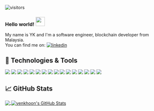 ![visitors](https://visitor-badge.glitch.me/badge?page_id=page.id)

### Hello world! <img src="https://raw.githubusercontent.com/MartinHeinz/MartinHeinz/master/wave.gif" width="30px">  

My name is YK and I'm a software engineer, blockchain developer from Malaysia.  
You can find me on: [![linkedin](https://raw.githubusercontent.com/MartinHeinz/MartinHeinz/master/linkedin-3-16.png)][1]  

[1]:https://www.linkedin.com/in/yenkhoon/.

## 🔧 Technologies & Tools
![](https://img.shields.io/badge/OS-Linux-informational?style=flat&logo=linux&logoColor=white&color=ff7b29)
![](https://img.shields.io/badge/OS-Mac-informational?style=flat&logo=apple&logoColor=white&color=ff7b29)
![](https://img.shields.io/badge/Editor-VS_CODE-informational?style=flat&logo=visual-studio-code&logoColor=white&color=ff7b29)
![](https://img.shields.io/badge/Code-Golang-informational?style=flat&logo=go&logoColor=white&color=ff7b29)
![](https://img.shields.io/badge/Code-Java-informational?style=flat&logo=java&logoColor=white&color=ff7b29)
![](https://img.shields.io/badge/Code-Rust-informational?style=flat&logo=rust&logoColor=white&color=ff7b29)
![](https://img.shields.io/badge/Code-Php-informational?style=flat&logo=php&logoColor=white&color=ff7b29)
![](https://img.shields.io/badge/Code-JavaScript-informational?style=flat&logo=javascript&logoColor=white&color=ff7b29)
![](https://img.shields.io/badge/Code-Make-informational?style=flat&logo=cmake&logoColor=white&color=ff7b29)
![](https://img.shields.io/badge/Shell-Bash-informational?style=flat&logo=gnu-bash&logoColor=white&color=ff7b29)
![](https://img.shields.io/badge/Tools-MongoDB-informational?style=flat&logo=mongodb&logoColor=white&color=ff7b29)
![](https://img.shields.io/badge/Tools-MySql-informational?style=flat&logo=mysql&logoColor=white&color=ff7b29)
![](https://img.shields.io/badge/Tools-Docker-informational?style=flat&logo=docker&logoColor=white&color=ff7b29)
![](https://img.shields.io/badge/Tools-Kubernetes-informational?style=flat&logo=kubernetes&logoColor=white&color=ff7b29)
![](https://img.shields.io/badge/Cloud-Digital_Ocean-informational?style=flat&logo=digitalocean&logoColor=white&color=ff7b29)
![](https://img.shields.io/badge/Cloud-AWS-informational?style=flat&logo=amazon&logoColor=white&color=ff7b29)

## &#x1f4c8; GitHub Stats

<a href="https://github.com/yenkhoon/yenkhoon">
  <img align="center" src="https://github-readme-stats.vercel.app/api/top-langs/?username=yenkhoon&langs_count=4,html&title_color=ffffff&text_color=c9cacc&icon_color=2bbc8a&bg_color=1d1f21" />
</a>
<a href="https://github.com/yenkhoon/yenkhoon">
  <img align="center" src="https://github-readme-stats.vercel.app/api?username=yenkhoon&show_icons=true&line_height=27&count_private=true&title_color=ffffff&text_color=c9cacc&icon_color=2bbc8a&bg_color=1d1f21" alt="yenkhoon's GitHub Stats" />
</a>
<!--
**yenkhoon/yenkhoon** is a ✨ _special_ ✨ repository because its `README.md` (this file) appears on your GitHub profile.

Here are some ideas to get you started:

- 🔭 I’m currently working on ...
- 🌱 I’m currently learning ...
- 👯 I’m looking to collaborate on ...
- 🤔 I’m looking for help with ...
- 💬 Ask me about ...
- 📫 How to reach me: ...
- 😄 Pronouns: ...
- ⚡ Fun fact: ...
-->
